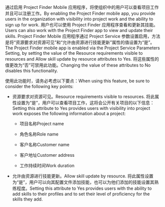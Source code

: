 <span data-ttu-id="aba92-101">通过启用 Project Finder Mobile 应用程序，将使组织中的用户可以查看项目工作并且可以注册工作。</span><span class="sxs-lookup"><span data-stu-id="aba92-101">By enabling the Project Finder mobile app, you provide users in the organization with visibility into project work and the ability to sign up for work.</span></span> <span data-ttu-id="aba92-102">用户也可以使用 Project Finder 应用程序查看和更新其技能。</span><span class="sxs-lookup"><span data-stu-id="aba92-102">Users can also work with the Project Finder app to view and update their skills.</span></span> <span data-ttu-id="aba92-103">Project Finder Mobile 应用程序通过 Project Service 参数设置启用，方法是将“资源要求对资源可见”和“允许由资源进行技能更新”属性的值设置为“是”。</span><span class="sxs-lookup"><span data-stu-id="aba92-103">The Project Finder mobile app is enabled via the Project Service Parameters Setting, by setting the value of the Resource requirements visible to resources and Allow skill update by resource attributes to Yes.</span></span> <span data-ttu-id="aba92-104">将这些属性的值更改为“否”可禁用此功能。</span><span class="sxs-lookup"><span data-stu-id="aba92-104">Changing the value of these attributes to No disables this functionality.</span></span>  
  
 <span data-ttu-id="aba92-105">使用此功能时，请务必考虑以下要点：</span><span class="sxs-lookup"><span data-stu-id="aba92-105">When using this feature, be sure to consider the following key points:</span></span>  
  
-   <span data-ttu-id="aba92-106">资源要求对资源可见。</span><span class="sxs-lookup"><span data-stu-id="aba92-106">Resource requirements visible to resources.</span></span> <span data-ttu-id="aba92-107">将此属性设置为“是”，用户可以查看项目工作，这将会公开有关项目的以下信息：</span><span class="sxs-lookup"><span data-stu-id="aba92-107">Setting this attribute to Yes provides users with visibility into project work exposes the following information about a project:</span></span>  
  
    -   <span data-ttu-id="aba92-108">项目名称</span><span class="sxs-lookup"><span data-stu-id="aba92-108">Project name</span></span>  
  
    -   <span data-ttu-id="aba92-109">角色名称</span><span class="sxs-lookup"><span data-stu-id="aba92-109">Role name</span></span>  
  
    -   <span data-ttu-id="aba92-110">客户名称</span><span class="sxs-lookup"><span data-stu-id="aba92-110">Customer name</span></span>  
  
    -   <span data-ttu-id="aba92-111">客户地址</span><span class="sxs-lookup"><span data-stu-id="aba92-111">Customer address</span></span>  
  
    -   <span data-ttu-id="aba92-112">工作持续时间</span><span class="sxs-lookup"><span data-stu-id="aba92-112">Work duration</span></span>  
  
-   <span data-ttu-id="aba92-113">允许由资源进行技能更新。</span><span class="sxs-lookup"><span data-stu-id="aba92-113">Allow skill update by resource.</span></span> <span data-ttu-id="aba92-114">将此属性设置为“是”，用户可以向其配置文件添加技能，也可以为他们添加的技能设置其熟练程度。</span><span class="sxs-lookup"><span data-stu-id="aba92-114">Setting this attribute to Yes provides users with the ability to add skills to their profiles and to set their level of proficiency for the skills they add.</span></span>